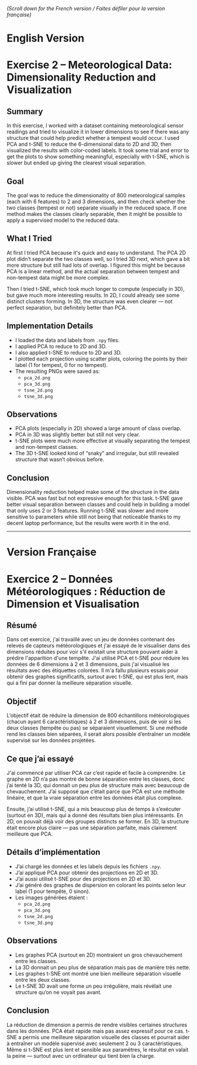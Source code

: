 *(Scroll down for the French version / Faites défiler pour la version française)*

# English Version

# Exercise 2 – Meteorological Data: Dimensionality Reduction and Visualization

## Summary

In this exercise, I worked with a dataset containing meteorological sensor readings and tried to visualize it in lower dimensions to see if there was any structure that could help predict whether a tempest would occur. I used PCA and t-SNE to reduce the 6-dimensional data to 2D and 3D, then visualized the results with color-coded labels. It took some trial and error to get the plots to show something meaningful, especially with t-SNE, which is slower but ended up giving the clearest visual separation.

## Goal

The goal was to reduce the dimensionality of 800 meteorological samples (each with 6 features) to 2 and 3 dimensions, and then check whether the two classes (tempest or not) separate visually in the reduced space. If one method makes the classes clearly separable, then it might be possible to apply a supervised model to the reduced data.

## What I Tried

At first I tried PCA because it's quick and easy to understand. The PCA 2D plot didn’t separate the two classes well, so I tried 3D next, which gave a bit more structure but still had lots of overlap. I figured this might be because PCA is a linear method, and the actual separation between tempest and non-tempest data might be more complex.

Then I tried t-SNE, which took much longer to compute (especially in 3D), but gave much more interesting results. In 2D, I could already see some distinct clusters forming. In 3D, the structure was even clearer — not perfect separation, but definitely better than PCA.

## Implementation Details

- I loaded the data and labels from `.npy` files.
- I applied PCA to reduce to 2D and 3D.
- I also applied t-SNE to reduce to 2D and 3D.
- I plotted each projection using scatter plots, coloring the points by their label (1 for tempest, 0 for no tempest).
- The resulting PNGs were saved as:
  - `pca_2d.png`
  - `pca_3d.png`
  - `tsne_2d.png`
  - `tsne_3d.png`

## Observations

- PCA plots (especially in 2D) showed a large amount of class overlap.
- PCA in 3D was slightly better but still not very clear.
- t-SNE plots were much more effective at visually separating the tempest and non-tempest classes.
- The 3D t-SNE looked kind of “snaky” and irregular, but still revealed structure that wasn’t obvious before.

## Conclusion

Dimensionality reduction helped make some of the structure in the data visible. PCA was fast but not expressive enough for this task. t-SNE gave better visual separation between classes and could help in building a model that only uses 2 or 3 features. Running t-SNE was slower and more sensitive to parameters while still not being that noticeable thanks to my decent laptop performance, but the results were worth it in the end.

---

# Version Française

# Exercice 2 – Données Météorologiques : Réduction de Dimension et Visualisation

## Résumé

Dans cet exercice, j'ai travaillé avec un jeu de données contenant des relevés de capteurs météorologiques et j'ai essayé de le visualiser dans des dimensions réduites pour voir s'il existait une structure pouvant aider à prédire l'apparition d'une tempête. J'ai utilisé PCA et t-SNE pour réduire les données de 6 dimensions à 2 et 3 dimensions, puis j'ai visualisé les résultats avec des étiquettes colorées. Il m'a fallu plusieurs essais pour obtenir des graphes significatifs, surtout avec t-SNE, qui est plus lent, mais qui a fini par donner la meilleure séparation visuelle.

## Objectif

L’objectif était de réduire la dimension de 800 échantillons météorologiques (chacun ayant 6 caractéristiques) à 2 et 3 dimensions, puis de voir si les deux classes (tempête ou pas) se séparaient visuellement. Si une méthode rend les classes bien séparées, il serait alors possible d’entraîner un modèle supervisé sur les données projetées.

## Ce que j’ai essayé

J'ai commencé par utiliser PCA car c’est rapide et facile à comprendre. Le graphe en 2D n’a pas montré de bonne séparation entre les classes, donc j’ai tenté la 3D, qui donnait un peu plus de structure mais avec beaucoup de chevauchement. J’ai supposé que c’était parce que PCA est une méthode linéaire, et que la vraie séparation entre les données était plus complexe.

Ensuite, j’ai utilisé t-SNE, qui a mis beaucoup plus de temps à s’exécuter (surtout en 3D), mais qui a donné des résultats bien plus intéressants. En 2D, on pouvait déjà voir des groupes distincts se former. En 3D, la structure était encore plus claire — pas une séparation parfaite, mais clairement meilleure que PCA.

## Détails d’implémentation

- J’ai chargé les données et les labels depuis les fichiers `.npy`.
- J’ai appliqué PCA pour obtenir des projections en 2D et 3D.
- J’ai aussi utilisé t-SNE pour des projections en 2D et 3D.
- J’ai généré des graphes de dispersion en colorant les points selon leur label (1 pour tempête, 0 sinon).
- Les images générées étaient :
  - `pca_2d.png`
  - `pca_3d.png`
  - `tsne_2d.png`
  - `tsne_3d.png`

## Observations

- Les graphes PCA (surtout en 2D) montraient un gros chevauchement entre les classes.
- La 3D donnait un peu plus de séparation mais pas de manière très nette.
- Les graphes t-SNE ont montré une bien meilleure séparation visuelle entre les deux classes.
- Le t-SNE 3D avait une forme un peu irrégulière, mais révélait une structure qu’on ne voyait pas avant.

## Conclusion

La réduction de dimension a permis de rendre visibles certaines structures dans les données. PCA était rapide mais pas assez expressif pour ce cas. t-SNE a permis une meilleure séparation visuelle des classes et pourrait aider à entraîner un modèle supervisé avec seulement 2 ou 3 caractéristiques. Même si t-SNE est plus lent et sensible aux paramètres, le résultat en valait la peine — surtout avec un ordinateur qui tient bien la charge.